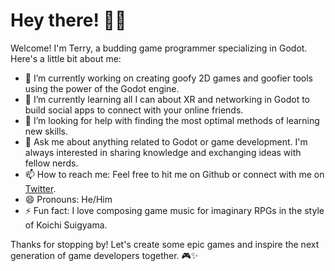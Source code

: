 # Hey there! 👋🏾

Welcome! I'm Terry, a budding game programmer specializing in Godot. Here's a little bit about me:

- 🔭 I’m currently working on creating goofy 2D games and goofier tools using the power of the Godot engine.
- 🌱 I’m currently learning all I can about XR and networking in Godot to build social apps to connect with your online friends.
- 🤔 I’m looking for help with finding the most optimal methods of learning new skills. 
- 💬 Ask me about anything related to Godot or game development. I'm always interested in sharing knowledge and exchanging ideas with fellow nerds.
- 📫 How to reach me: Feel free to hit me on Github or connect with me on [Twitter](https://twitter.com/KirbyMumbo).
- 😄 Pronouns: He/Him
- ⚡ Fun fact: I love composing game music for imaginary RPGs in the style of Koichi Suigyama.

Thanks for stopping by! Let's create some epic games and inspire the next generation of game developers together. 🎮✨
